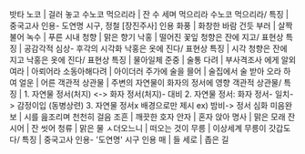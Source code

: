 
밧타 노코					| 걸러 놓고
수노코 먹으리라					| 잔 수 세며 먹으리라
수노코 먹으리라/ 특징					| 중국고사 인용- 도연명 시구, 정철 [장진주사] 인용
화풍					| 화창한 바람
건듯 부러					| 살짝 불어
녹수					| 푸른 시내
청향					| 맑은 향기
낙홍					| 떨어진 꽃잎
청향은 잔에 지고/ 표현상 특징					| 공감각적 심상- 후각의 시각화
낙홍은 옷에 진다/ 표현상 특징					| 시각
청향은 잔에 지고 낙홍은 옷에 진다/ 표현상 특징					| 물아일체
준중					| 술통
다려					| 부사격조사 에게
알외여라					| 아뢰어라
소동아해다려					| 아이더러
주가에 술을 믈어					| 술집에서 술 받아 오라 하여
얼운					| 어른
객관적 상관물					| 주변의 자연물이 화자의 정서에 영향
객관적 상관물/ 특징					| 1. 자연물 정서(처지) <-> 화자 정서(처지)- 대비 2. 자연물 정서: 화자 정서- 일치-> 감정이입 (동병상련) 3. 자연물 정서x 배경으로만 제시 ex) 밤비-> 정서 심화
미음완보					| 시를 읊조리며 천천히 걸음
조흔					| 깨끗한
호자 안자					| 혼자 앉아
명사					| 맑은 모래
잔 시어					| 잔 씻어
청류					| 맑은 물
ㅅ더오느니					| 떠오는 것이
무릉					| 이상세계
무릉이 갓갑도다/ 특징					| 중국고사 인용- '도연명' 시구 인용
매					| 들
세로					| 좁은 길
